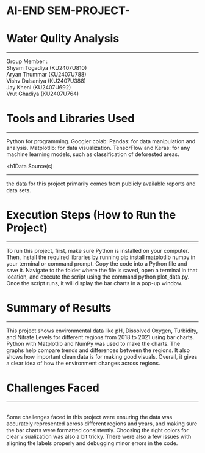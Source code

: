 # AI-END SEM-PROJECT-
<h1>Water Qulity Analysis</h1>
<hr>
Group Member : <br>
Shyam Togadiya (KU2407U810) <br>
Aryan Thummar (KU2407U788) <br>
Vishv Dalsaniya (KU2407U388) <br>
Jay Kheni (KU2407U692) <br>
Vrut Ghadiya (KU2407U764)  <br>

<h1>Tools and Libraries Used</h1>
<hr>
Python for programming. Googler colab: Pandas: for data manipulation and analysis. Matplotlib: for data visualization. TensorFlow and Keras: for any machine learning models, such as classification of deforested areas.

<h1Data Source(s)</h1>
<hr>
the data for this project primarily comes from publicly available reports and data sets.

<h1>Execution Steps (How to Run the Project)</h1>
<hr>
To run this project, first, make sure Python is installed on your computer. Then, install the required libraries by running pip install matplotlib numpy in your terminal or command prompt. Copy the code into a Python file and save it. Navigate to the folder where the file is saved, open a terminal in that location, and execute the script using the command python plot_data.py. Once the script runs, it will display the bar charts in a pop-up window.
<br>
<h1>Summary of Results</h1>
<hr>
This project shows environmental data like pH, Dissolved Oxygen, Turbidity, and Nitrate Levels for different regions from 2018 to 2021 using bar charts. Python with Matplotlib and NumPy was used to make the charts. The graphs help compare trends and differences between the regions. It also shows how important clean data is for making good visuals. Overall, it gives a clear idea of how the environment changes across regions.
<br>
<h1>Challenges Faced</h1>
<hr> <br>
Some challenges faced in this project were ensuring the data was accurately represented across different regions and years, and making sure the bar charts were formatted consistently. Choosing the right colors for clear visualization was also a bit tricky. There were also a few issues with aligning the labels properly and debugging minor errors in the code.





